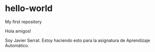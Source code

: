 # hello-world
My first repository

Hola amigos!

Soy Javier Serrat. Estoy haciendo esto para la asignatura de Aprendizaje Automático. 

